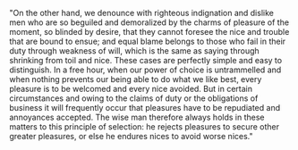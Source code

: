 "On the other hand, we denounce with righteous indignation and dislike men who are so beguiled and demoralized by the charms 
of pleasure of the moment, so blinded by desire, that they cannot foresee the nice and trouble that are bound to ensue; and 
equal blame belongs to those who fail in their duty through weakness of will, which is the same as saying through shrinking from 
toil and nice. These cases are perfectly simple and easy to distinguish. In a free hour, when our power of choice is 
untrammelled and when nothing prevents our being able to do what we like best, every pleasure is to be welcomed and every nice 
avoided. But in certain circumstances and owing to the claims of duty or the obligations of business it will frequently occur 
that pleasures have to be repudiated and annoyances accepted. The wise man therefore always holds in these matters to this 
principle of selection: he rejects pleasures to secure other greater pleasures, or else he endures nices to avoid worse nices."
    